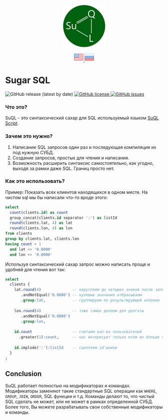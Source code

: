 <p align="center">
  <img src="/assets/images/logo.png" alt="logo"/>
</p>

<p align="center">
  <a href="README.md">
    <img src="/assets/images/en.png" alt="Read SuQL documentation in English"/>
  </a>
  <a href="README.ru.md">
    <img src="/assets/images/ru.png" alt="Читать SuQL документация на русском"/>
  </a>
</p>

# Sugar SQL

<p align="left">
  <img src="https://img.shields.io/github/v/release/sagittaracc/suql" alt="GitHub release (latest by date)"/>
  <a href="https://github.com/sagittaracc/suql/blob/master/LICENSE">
    <img src="https://img.shields.io/github/license/sagittaracc/suql" alt="GitHub license"/>
  </a>
  <a href="https://github.com/sagittaracc/suql/issues">
    <img src="https://img.shields.io/github/issues/sagittaracc/suql" alt="GitHub issues"/>
  </a>
</p>

### Что это?
SuQL - это синтаксический сахар для SQL используемый языком [SuQL Script](https://github.com/sagittaracc/suql-script).

### Зачем это нужно?
1. Написание SQL запросов один раз и последующая компиляция их под нужную СУБД.
2. Создание запросов, простых для чтения и написания.
3. Возможность расширить синтаксис самостоятельно, как угодно, выходя за рамки даже SQL. Границ просто нет.

### Как это использовать?
Пример:
Показать всех клиентов находящихся в одном месте.
На чистом sql мы бы написали что-то вроде этого:
```sql
select
  count(clients.id) as count
  group_concat(clients.id separator ':') as listId
  round(clients.lat, 4) as lat
  round(clients.lon, 4) as lon
from clients
group by clients.lat, clients.lon
having count > 1
  and lat <> '0.0000'
  and lon <> '0.0000'
```

Используя синтаксический сахар запрос можно написать проще и удобней для чтения вот так:
```sql
select
  clients {
    lat.round(4)              -- округляем до четырех знаков после запятой
       .andNotEqual('0.0000') -- нулевые значения отбрасываем
       .group:lat,            -- группируем по результирующей колонке

    lon.round(4)              -- тоже самое делаем для долготы
       .andNotEqual('0.0000')
       .group:lon,

    id.count                  -- считаем кол-во пользователей
      .greater(1):count,      -- нас интересует только если их больше одного в одном месте

    id.implode(':'):listId    -- сцепляем id'шники
  }
;
```

## Conclusion

SuQL работает полностью на модификаторах и командах. Модификаторы заменяют такие стандартные SQL операции как  `WHERE`, `GROUP`, `JOIN`, `ORDER`,  SQL функции и т.д. Команды делают то, что чистый SQL сделать не может, или не может в рамках определенной СУБД.
Более того, Вы можете разрабатывать свои собственные модификаторы и команды.
